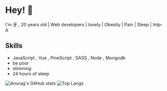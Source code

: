 
# Hey! 👋

I'm 牙 , 20 years old | Web developers | lonely | Obesity | Pain | Sleep | Intp-A

## Skills

-  JavaScript , Vue , PineScript , SASS , Node , Mongodb
-  be poor
-  slimming
-  24 hours of sleep

![Anurag's GitHub stats](https://github-readme-stats.vercel.app/api?username=phrynus&show_icons=true&hide=issues,contribs&hide_border=true&show_owner=false)
![Top Langs](https://github-readme-stats.vercel.app/api/top-langs/?username=phrynus&layout=compact&hide=HTML&hide_border=true)
